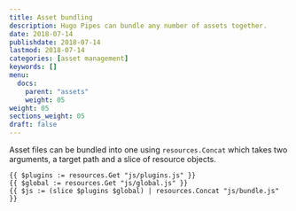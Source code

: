```yaml
---
title: Asset bundling
description: Hugo Pipes can bundle any number of assets together.
date: 2018-07-14
publishdate: 2018-07-14
lastmod: 2018-07-14
categories: [asset management]
keywords: []
menu:
  docs:
    parent: "assets"
    weight: 05
weight: 05
sections_weight: 05
draft: false
---
```



Asset files can be bundled into one using `resources.Concat` which takes two arguments, a target path and a slice of resource objects.


```go-html-template
{{ $plugins := resources.Get "js/plugins.js" }}
{{ $global := resources.Get "js/global.js" }}
{{ $js := (slice $plugins $global) | resources.Concat "js/bundle.js" }}
```
